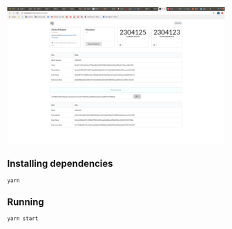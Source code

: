 
![Image of deploy](https://github.com/kafcioo/polkadot-hackathon/blob/master/frontend/Screenshot%20from%202020-11-03%2007-49-16.png)
## Installing dependencies

```sh
yarn
```

## Running

```sh
yarn start
```
